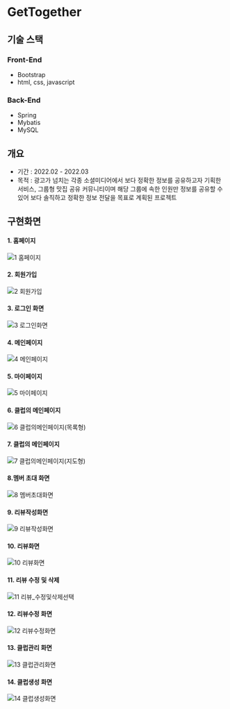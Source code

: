 # GetTogether


## 기술 스택
### Front-End
 - Bootstrap
 - html, css, javascript
### Back-End
 - Spring
 - Mybatis
 - MySQL

## 개요
 - 기간 : 2022.02 - 2022.03
 - 목적 : 광고가 넘치는 각종 소셜미디어에서 보다 정확한 정보를 공유하고자 기획한 서비스, 그룹형 맛집 공유 커뮤니티이며 해당 그룹에 속한 인원만 정보를 공유할 수 있어 보다 솔직하고 정확한 정보 전달을 목표로 계획된 프로젝트
## 구현화면
 #### 1. 홈페이지
![1 홈페이지](https://user-images.githubusercontent.com/38625842/160858599-bfef89d4-65b6-427d-969b-5b1184871d89.png)
 #### 2. 회원가입
![2 회원가입](https://user-images.githubusercontent.com/38625842/160859677-ed5ed2ee-3003-46d2-b807-923136305371.png)
 #### 3. 로그인 화면
![3 로그인화면](https://user-images.githubusercontent.com/38625842/160859747-194a6f56-e6c2-4b8b-942a-b7c960f39548.png)
 #### 4. 메인페이지
![4 메인페이지](https://user-images.githubusercontent.com/38625842/160859757-6962ed44-b3f9-49f5-a136-5f266b1c60ab.png)
#### 5. 마이페이지
![5 마이페이지](https://user-images.githubusercontent.com/38625842/160858217-676607ed-25a8-42a6-a0b9-2fa934a6f478.png)
#### 6. 클럽의 메인페이지
![6 클럽의메인페이지(목록형)](https://user-images.githubusercontent.com/38625842/160858228-b33fc845-2c03-41cc-b88e-e6267dbd4165.png)
#### 7. 클럽의 메인페이지
![7 클럽의메인페이지(지도형)](https://user-images.githubusercontent.com/38625842/160858261-656cb4e9-06aa-4f71-82ce-29d951938ff2.png)
#### 8.멤버 초대 화면
![8 멤버초대화면](https://user-images.githubusercontent.com/38625842/160858383-3ddaf2c8-e791-4046-90bb-19a7608a315e.png)
#### 9. 리뷰작성화면
![9 리뷰작성화면](https://user-images.githubusercontent.com/38625842/160858407-fe382b47-ec96-4500-8f34-9727c7a745e3.png)
#### 10. 리뷰화면
![10 리뷰화면](https://user-images.githubusercontent.com/38625842/160858442-2b83bc5a-29fe-4ea0-80a5-10fb0b453cda.png)
#### 11. 리뷰 수정 및 삭제
![11 리뷰_수정및삭제선택](https://user-images.githubusercontent.com/38625842/160858480-d4462a15-0624-47fa-a289-b9fc1f03d262.png)
#### 12. 리뷰수정 화면
![12 리뷰수정화면](https://user-images.githubusercontent.com/38625842/160858515-7bfbf803-cab4-4438-bf42-baf81d6e5ac4.png)
#### 13. 클럽관리 화면
![13 클럽관리화면](https://user-images.githubusercontent.com/38625842/160858538-2311975f-02f2-41dd-a3e5-11a32b1fea4f.png)
#### 14. 클럽생성 화면
![14 클럽생성화면](https://user-images.githubusercontent.com/38625842/160858564-2d95eb3e-0015-4613-95ce-71fe8888b7cd.png)


